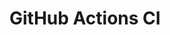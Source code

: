 # GitHub Actions CI




















































































































































































































































































































































































































































































































































































































































































































































































































































































































































































































































































































































































































































































































































































































































































































































































































































































































































































































































































































































































































































































































































































































































































































































































































































































































































































































































































































































































































































































































































































































































































































































































































































































































































































